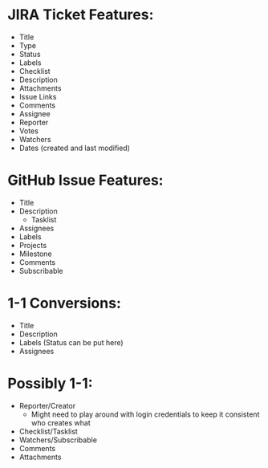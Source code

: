# JIRA Ticket Features:
- Title
- Type
- Status
- Labels
- Checklist
- Description
- Attachments
- Issue Links
- Comments
- Assignee
- Reporter
- Votes
- Watchers
- Dates (created and last modified)

# GitHub Issue Features:
- Title
- Description
    * Tasklist
- Assignees
- Labels
- Projects
- Milestone
- Comments
- Subscribable

# 1-1 Conversions:
- Title
- Description
- Labels (Status can be put here)
- Assignees

# Possibly 1-1:
- Reporter/Creator
    * Might need to play around with login credentials to keep it consistent who creates what
- Checklist/Tasklist
- Watchers/Subscribable
- Comments
- Attachments

